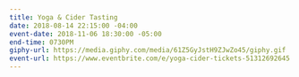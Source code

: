 ```yaml
---
title: Yoga & Cider Tasting
date: 2018-08-14 22:15:00 -04:00
event-date: 2018-11-06 18:30:00 -05:00
end-time: 0730PM
giphy-url: https://media.giphy.com/media/61Z5GyJstH9ZJwZo45/giphy.gif
event-url: https://www.eventbrite.com/e/yoga-cider-tickets-51312692645
---
```


